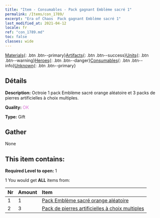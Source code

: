 ```yaml
---
title: "Item - Consumables - Pack gagnant Emblème sacré 1"
permalink: /Items/con_1789/
excerpt: "Era of Chaos  Pack gagnant Emblème sacré 1"
last_modified_at: 2021-04-12
locale: fr
ref: "con_1789.md"
toc: false
classes: wide
---
```

 [Materials](/fr/Items/){: .btn .btn--primary}[Artifacts](/fr/Items/Artifacts/){: .btn .btn--success}[Units](/fr/Items/Units/){: .btn .btn--warning}[Heroes](/fr/Items/Heroes/){: .btn .btn--danger}[Consumables](/fr/Items/Consumables/){: .btn .btn--info}[Unknown](/fr/Items/Unknown/){: .btn .btn--primary}

## Détails
 **Description:** Octroie 1 pack Emblème sacré orange aléatoire et 3 packs de pierres artificielles à choix multiples.

 **Quality:** <span style="color: #DA70D6">OK</span>

 **Type:** Gift

## Gather

  None

## This item contains:

 **Required Level to open:** 1

 1 You would get **ALL** items  from:

  | Nr | Amount |     Item    |
  |:---|:-------|:------------|
  | 1 | 1 | [Pack Emblème sacré orange aléatoire](/fr/Items/con_1794/) | 
  | 2 | 3 | [Pack de pierres artificielles à choix multiples](/fr/Items/con_1480/) | 
